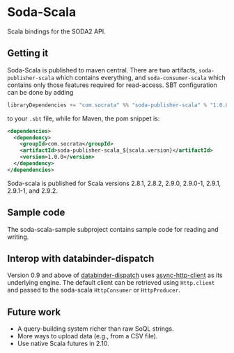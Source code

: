 # Soda-Scala

Scala bindings for the SODA2 API.

## Getting it

Soda-Scala is published to maven central.  There are two artifacts,
`soda-publisher-scala` which contains everything, and
`soda-consumer-scala` which contains only those features required for
read-access.  SBT configuration can be done by adding

```scala
libraryDependencies += "com.socrata" %% "soda-publisher-scala" % "1.0.0"
```

to your `.sbt` file, while for Maven, the pom snippet is:

```xml
<dependencies>
  <dependency>
    <groupId>com.socrata</groupId>
    <artifactId>soda-publisher-scala_${scala.version}</artifactId>
    <version>1.0.0</version>
  </dependency>
</dependencies>
```

Soda-scala is published for Scala versions 2.8.1, 2.8.2, 2.9.0,
2.9.0-1, 2.9.1, 2.9.1-1, and 2.9.2.

## Sample code

The soda-scala-sample subproject contains sample code for reading and
writing.

## Interop with databinder-dispatch

Version 0.9 and above of
[databinder-dispatch](https://github.com/dispatch/reboot/) uses
[async-http-client](https://github.com/sonatype/async-http-client) as
its underlying engine.  The default client can be retrieved using
`Http.client` and passed to the soda-scala `HttpConsumer` or
`HttpProducer`.

## Future work

* A query-building system richer than raw SoQL strings.
* More ways to upload data (e.g., from a CSV file).
* Use native Scala futures in 2.10.
